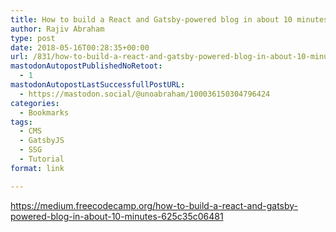 ```yaml
---
title: How to build a React and Gatsby-powered blog in about 10 minutes
author: Rajiv Abraham
type: post
date: 2018-05-16T00:28:35+00:00
url: /831/how-to-build-a-react-and-gatsby-powered-blog-in-about-10-minutes/
mastodonAutopostPublishedNoRetoot:
  - 1
mastodonAutopostLastSuccessfullPostURL:
  - https://mastodon.social/@unoabraham/100036150304796424
categories:
  - Bookmarks
tags:
  - CMS
  - GatsbyJS
  - SSG
  - Tutorial
format: link

---
```

<https://medium.freecodecamp.org/how-to-build-a-react-and-gatsby-powered-blog-in-about-10-minutes-625c35c06481>